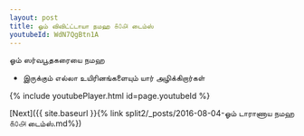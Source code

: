 ```yaml
---
layout: post
title: ஓம் விவிட்ட்டாயா நமஹ ௧௦௮ டைம்ஸ்
youtubeId: WdN7QgBtn1A
---
```

 
 
 ஓம் ஸர்வபூதகரையை நமஹ  
 
 -  இருக்கும் எல்லா உயிரினங்களையும் யார் அழிக்கிறார்கள் 
 
  
 
  
 
 
 
 
 
 


{% include youtubePlayer.html id=page.youtubeId %}
 
[Next]({{ site.baseurl }}{% link  split2/_posts/2016-08-04-ஓம் டாராணாய நமஹ ௧௦௮ டைம்ஸ்.md%})
 

